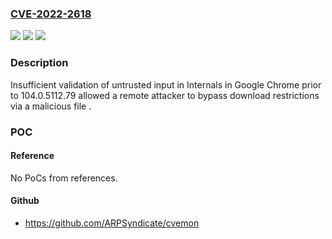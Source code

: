 ### [CVE-2022-2618](https://cve.mitre.org/cgi-bin/cvename.cgi?name=CVE-2022-2618)
![](https://img.shields.io/static/v1?label=Product&message=Chrome&color=blue)
![](https://img.shields.io/static/v1?label=Version&message=n%2Fa&color=blue)
![](https://img.shields.io/static/v1?label=Vulnerability&message=Insufficient%20validation%20of%20untrusted%20input&color=brighgreen)

### Description

Insufficient validation of untrusted input in Internals in Google Chrome prior to 104.0.5112.79 allowed a remote attacker to bypass download restrictions via a malicious file .

### POC

#### Reference
No PoCs from references.

#### Github
- https://github.com/ARPSyndicate/cvemon

